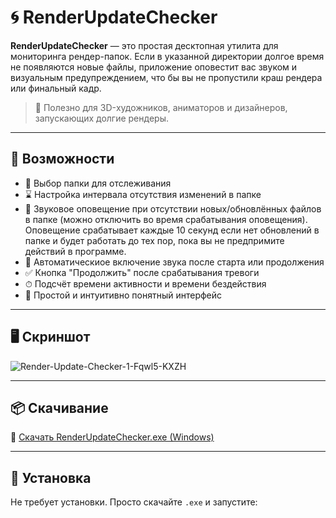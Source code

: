# 🌀 RenderUpdateChecker

**RenderUpdateChecker** — это простая десктопная утилита для мониторинга рендер-папок. Если в указанной директории долгое время не появляются новые файлы, приложение оповестит вас звуком и визуальным предупреждением, что бы вы не пропустили краш рендера или финальный кадр.

> 🎯 Полезно для 3D-художников, аниматоров и дизайнеров, запускающих долгие рендеры.

---

## 🚀 Возможности

- 📁 Выбор папки для отслеживания
- ⌛ Настройка интервала отсутствия изменений в папке
- 🔔 Звуковое оповещение при отсутствии новых/обновлённых файлов в папке (можно отключить во время срабатывания оповещения). Оповещение срабатывает каждые 10 секунд если нет обновлений в папке и будет работать до тех пор, пока вы не предпримите действий в программе.
- 🔕 Автоматическиое включение звука после старта или продолжения
- ✅ Кнопка "Продолжить" после срабатывания тревоги
- ⏱ Подсчёт времени активности и времени бездействия
- 🧼 Простой и интуитивно понятный интерфейс

---

## 🖥 Скриншот

<img src="https://i.ibb.co/s9f8bLBW/Render-Update-Checker-1-Fqwl5-KXZH.png" alt="Render-Update-Checker-1-Fqwl5-KXZH" border="0">

---

## 📦 Скачивание

🔽 [Скачать RenderUpdateChecker.exe (Windows)](https://github.com/your-username/RenderUpdateChecker/releases/latest)

---

## 🔧 Установка

Не требует установки. Просто скачайте `.exe` и запустите:
